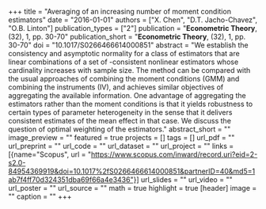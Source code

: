 +++
title = "Averaging of an increasing number of moment condition estimators"
date = "2016-01-01"
authors = ["X. Chen", "D.T. Jacho-Chavez", "O.B. Linton"]
publication_types = ["2"]
publication = "**Econometric Theory**, (32), 1, pp. 30-70"
publication_short = "**Econometric Theory**, (32), 1, pp. 30-70"
doi = "10.1017/S0266466614000851"
abstract = "We establish the consistency and asymptotic normality for a class of estimators that are linear combinations of a set of -consistent nonlinear estimators whose cardinality increases with sample size. The method can be compared with the usual approaches of combining the moment conditions (GMM) and combining the instruments (IV), and achieves similar objectives of aggregating the available information. One advantage of aggregating the estimators rather than the moment conditions is that it yields robustness to certain types of parameter heterogeneity in the sense that it delivers consistent estimates of the mean effect in that case. We discuss the question of optimal weighting of the estimators."
abstract_short = ""
image_preview = ""
featured = true
projects = []
tags = []
url_pdf = ""
url_preprint = ""
url_code = ""
url_dataset = ""
url_project = ""
links = [{name="Scopus", url = "https://www.scopus.com/inward/record.uri?eid=2-s2.0-84954369919&doi=10.1017%2fS0266466614000851&partnerID=40&md5=1ab7f4ff70d324351dba69f66a4e3436"}]
url_slides = ""
url_video = ""
url_poster = ""
url_source = ""
math = true
highlight = true
[header]
image = ""
caption = ""
+++
